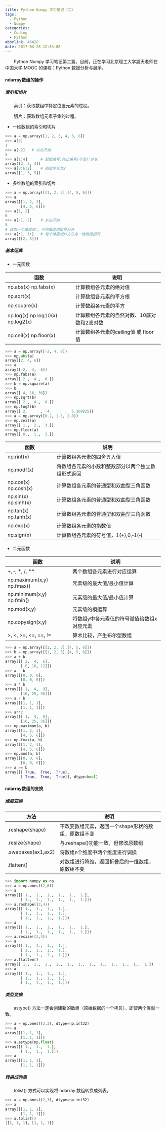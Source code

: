 ```yaml
---
title: Python Numpy 学习笔记（二）
tags:
  - Python
  - Numpy
categories:
  - Coding
  - Python
abbrlink: 46428
date: 2017-04-28 12:53:08
---
```


　　Python Numpy 学习笔记第二篇。目前，正在学习北京理工大学嵩天老师在中国大学 MOOC 的课程：Python 数据分析与展示。

<!--more-->

#### ndarray数组的操作

##### 索引和切片

　　索引：获取数组中特定位置元素的过程。

　　切片：获取数组元素子集的过程。

- 一维数组的索引和切片

```python
>>> a = np.array([1, 2, 3, 4, 5, 6])
>>> a[2]
3
>>> a[-2]   # 从右开始
5
>>> a[1:4]      # 起始编号:终止编号(不含):步长
array([2, 3, 4])
>>> a[0:6:2]    # 指定步长为2
array([1, 3, 5])
```

- 多维数组的索引和切片

```python
>>> a = np.array([[1, 2, 3],[4, 5, 6]])
>>> a
array([[1, 2, 3],
       [4, 5, 6]])
>>> a[1, 2]
6
>>> a[-1,-2]    # 从右开始
5
# 选取一个维度用:，不同维度用逗号分开
>>> a[:1, 1:]   # 每个维度切片方法与一维数组相同
array([[2, 3]])
```


##### 基本运算


- 一元函数

函数 | 说明
---|---
np.abs(x) np.fabs(x) | 计算数组各元素的绝对值
np.sqrt(x) | 计算数组各元素的平方根
np.square(x) | 计算数组各元素的平方
np.log(x) np.log10(x) np.log2(x) | 计算数组各元素的自然对数、10底对数和2底对数
np.ceil(x) np.floor(x) | 计算数组各元素的ceiling值 或 floor值

```python
>>> a = np.array([-2, 4, 6])
>>> np.abs(a)
array([2, 4, 6])
>>> a
array([-2,  4,  6])
>>> np.fabs(a)
array([ 2.,  4.,  6.])
>>> b = np.square(a)
>>> b
array([ 4, 16, 36])
>>> np.sqrt(b)
array([ 2.,  4.,  6.])
>>> np.log2(b)
array([ 2.      ,  4.      ,  5.169925])
>>> a = np.array([0.2, 1.5, 2.8])
>>> np.ceil(a)
array([ 1.,  2.,  3.])
>>> np.floor(a)
array([ 0.,  1.,  2.])
```

函数 | 说明
---|---
np.rint(x) | 计算数组各元素的四舍五入值
np.modf(x) | 将数组各元素的小数和整数部分以两个独立数组形式返回
np.cos(x) np.cosh(x) | 计算数组各元素的普通型和双曲型三角函数
np.sin(x) np.sinh(x) | 计算数组各元素的普通型和双曲型三角函数
np.tan(x) np.tanh(x) | 计算数组各元素的普通型和双曲型三角函数
np.exp(x) | 计算数组各元素的指数值
np.sign(x) | 计算数组各元素的符号值，1(+),0,‐1(‐)


- 二元函数

函数 | 说明
---|---
+, ‐, *, /, ** | 两个数组各元素进行对应运算
np.maximum(x,y) np.fmax() | 元素级的最大值/最小值计算
np.minimum(x,y) np.fmin() | 元素级的最大值/最小值计算
np.mod(x,y) | 元素级的模运算
np.copysign(x,y) | 将数组y中各元素值的符号赋值给数组x对应元素
>, <, >=, <=, ==, != | 算术比较，产生布尔型数组

```python
>>> a = np.array([[1, 2, 3],[4, 5, 6]])
>>> b = np.array([[1, 2, 3],[4, 5, 6]])
>>> a + b
array([[ 2,  4,  6],
       [ 8, 10, 12]])
>>> a - b
array([[0, 0, 0],
       [0, 0, 0]])
>>> a * b
array([[ 1,  4,  9],
       [16, 25, 36]])
>>> a / b
array([[1, 1, 1],
       [1, 1, 1]])
>>> a**2
array([[ 1,  4,  9],
       [16, 25, 36]])
>>> np.maximum(a, b)
array([[1, 2, 3],
       [4, 5, 6]])
>>> np.fmax(a, b)
array([[1, 2, 3],
       [4, 5, 6]])
>>> np.mod(a, b)
array([[0, 0, 0],
       [0, 0, 0]])
>>> a >= b
array([[ True,  True,  True],
       [ True,  True,  True]], dtype=bool)
```


#### ndarray数组的变换

##### 维度变换


方法 | 说明
---|---
.reshape(shape) | 不改变数组元素，返回一个shape形状的数组，原数组不变
.resize(shape) | 与.reshape()功能一致，但修改原数组
.swapaxes(ax1,ax2) | 将数组n个维度中两个维度进行调换
.flatten() | 对数组进行降维，返回折叠后的一维数组，原数组不变

```python
>>> import numpy as np
>>> a = np.ones((2,6))
>>> a
array([[ 1.,  1.,  1.,  1.,  1.,  1.],
       [ 1.,  1.,  1.,  1.,  1.,  1.]])
>>> a.reshape((3,4))
array([[ 1.,  1.,  1.,  1.],
       [ 1.,  1.,  1.,  1.],
       [ 1.,  1.,  1.,  1.]])
>>> a
array([[ 1.,  1.,  1.,  1.,  1.,  1.],
       [ 1.,  1.,  1.,  1.,  1.,  1.]])
>>> a.resize((3,4))
>>> a
array([[ 1.,  1.,  1.,  1.],
       [ 1.,  1.,  1.,  1.],
       [ 1.,  1.,  1.,  1.]])
>>> a.flatten()
array([ 1.,  1.,  1.,  1.,  1.,  1.,  1.,  1.,  1.,  1.,  1.,  1.])
>>> a
array([[ 1.,  1.,  1.,  1.],
       [ 1.,  1.,  1.,  1.],
       [ 1.,  1.,  1.,  1.]])
```


##### 类型变换

　　astype() 方法一定会创建新的数组（原始数据的一个拷贝），即使两个类型一致。

```python
>>> a = np.ones((2,3), dtype=np.int32)
>>> a
array([[1, 1, 1],
       [1, 1, 1]])
>>> a.astype(np.float)
array([[ 1.,  1.,  1.],
       [ 1.,  1.,  1.]])
>>> a
array([[1, 1, 1],
       [1, 1, 1]])
```

##### 转换成列表

　　tolist() 方式可以实现将 ndarray 数组转换成列表。

```python
>>> a = np.ones((2,3), dtype=np.int32)
>>> a
array([[1, 1, 1],
       [1, 1, 1]])
>>> a.tolist()
[[1, 1, 1], [1, 1, 1]]
```
